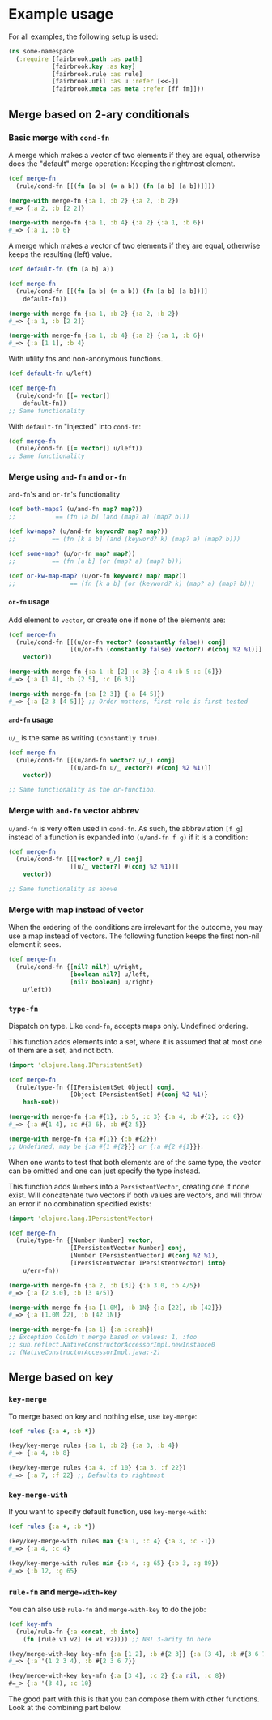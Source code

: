 # Example usage

For all examples, the following setup is used:

```clj
(ns some-namespace
  (:require [fairbrook.path :as path]
            [fairbrook.key :as key]
            [fairbrook.rule :as rule]
            [fairbrook.util :as u :refer [<<-]]
            [fairbrook.meta :as meta :refer [ff fm]]))
```

## Merge based on 2-ary conditionals

### Basic merge with `cond-fn`

A merge which makes a vector of two elements if they are equal, otherwise does
the "default" merge operation: Keeping the rightmost element.

```clj
(def merge-fn
  (rule/cond-fn [[(fn [a b] (= a b)) (fn [a b] [a b])]]))

(merge-with merge-fn {:a 1, :b 2} {:a 2, :b 2})
#_=> {:a 2, :b [2 2]}

(merge-with merge-fn {:a 1, :b 4} {:a 2} {:a 1, :b 6})
#_=> {:a 1, :b 6}
```

A merge which makes a vector of two elements if they are equal, otherwise keeps
the resulting (left) value.

```clj
(def default-fn (fn [a b] a))

(def merge-fn
  (rule/cond-fn [[(fn [a b] (= a b)) (fn [a b] [a b])]]
    default-fn))

(merge-with merge-fn {:a 1, :b 2} {:a 2, :b 2})
#_=> {:a 1, :b [2 2]}

(merge-with merge-fn {:a 1, :b 4} {:a 2} {:a 1, :b 6})
#_=> {:a [1 1], :b 4}
```

With utility fns and non-anonymous functions.

```clj
(def default-fn u/left)

(def merge-fn
  (rule/cond-fn [[= vector]]
    default-fn))
;; Same functionality
```

With `default-fn` "injected" into `cond-fn`:

```clj
(def merge-fn
  (rule/cond-fn [[= vector]] u/left))
;; Same functionality
```

### Merge using `and-fn` and `or-fn`

`and-fn`'s and `or-fn`'s functionality

```clj
(def both-maps? (u/and-fn map? map?))
;;           == (fn [a b] (and (map? a) (map? b)))

(def kw+maps? (u/and-fn keyword? map? map?))
;;          == (fn [k a b] (and (keyword? k) (map? a) (map? b)))

(def some-map? (u/or-fn map? map?))
;;          == (fn [a b] (or (map? a) (map? b)))

(def or-kw-map-map? (u/or-fn keyword? map? map?))
;;               == (fn [k a b] (or (keyword? k) (map? a) (map? b)))
```

#### `or-fn` usage

Add element to `vector`, or create one if none of the elements are:

```clj
(def merge-fn
  (rule/cond-fn [[(u/or-fn vector? (constantly false)) conj]
                 [(u/or-fn (constantly false) vector?) #(conj %2 %1)]]
    vector))

(merge-with merge-fn {:a 1 :b [2] :c 3} {:a 4 :b 5 :c [6]})
#_=> {:a [1 4], :b [2 5], :c [6 3]}

(merge-with merge-fn {:a [2 3]} {:a [4 5]})
#_=> {:a [2 3 [4 5]]} ;; Order matters, first rule is first tested
```

#### `and-fn` usage

`u/_` is the same as writing `(constantly true)`.

```clj
(def merge-fn
  (rule/cond-fn [[(u/and-fn vector? u/_) conj]
                 [(u/and-fn u/_ vector?) #(conj %2 %1)]]
    vector))

;; Same functionality as the or-function.
```

### Merge with `and-fn` vector abbrev

`u/and-fn` is very often used in `cond-fn`. As such, the abbreviation `[f g]`
instead of a function is expanded into `(u/and-fn f g)` if it is a condition:

```clj
(def merge-fn
  (rule/cond-fn [[[vector? u_/] conj]
                 [[u/_ vector?] #(conj %2 %1)]]
    vector))

;; Same functionality as above
```

### Merge with map instead of vector

When the ordering of the conditions are irrelevant for the outcome, you may use
a map instead of vectors. The following function keeps the first non-nil element
it sees.

```clj
(def merge-fn
  (rule/cond-fn {[nil? nil?] u/right,
                 [boolean nil?] u/left,
                 [nil? boolean] u/right}
    u/left))
```

### `type-fn`

Dispatch on type. Like `cond-fn`, accepts maps only. Undefined ordering.

This function adds elements into a set, where it is assumed that at most one of
them are a set, and not both.

```clj
(import 'clojure.lang.IPersistentSet)

(def merge-fn
  (rule/type-fn {[IPersistentSet Object] conj,
                 [Object IPersistentSet] #(conj %2 %1)}
    hash-set))

(merge-with merge-fn {:a #{1}, :b 5, :c 3} {:a 4, :b #{2}, :c 6})
#_=> {:a #{1 4}, :c #{3 6}, :b #{2 5}}

(merge-with merge-fn {:a #{1}} {:b #{2}})
;; Undefined, may be {:a #{1 #{2}}} or {:a #{2 #{1}}}.
```

When one wants to test that both elements are of the same type, the vector can
be omitted and one can just specify the type instead.

This function adds `Number`s into a `PersistentVector`, creating one if none
exist. Will concatenate two vectors if both values are vectors, and will throw
an error if no combination specified exists:

```clj
(import 'clojure.lang.IPersistentVector)

(def merge-fn
  (rule/type-fn {[Number Number] vector,
                 [IPersistentVector Number] conj,
                 [Number IPersistentVector] #(conj %2 %1),
                 [IPersistentVector IPersistentVector] into}
    u/err-fn))

(merge-with merge-fn {:a 2, :b [3]} {:a 3.0, :b 4/5})
#_=> {:a [2 3.0], :b [3 4/5]}

(merge-with merge-fn {:a [1.0M], :b 1N} {:a [22], :b [42]})
#_=> {:a [1.0M 22], :b [42 1N]}

(merge-with merge-fn {:a 1} {:a :crash})
;; Exception Couldn't merge based on values: 1, :foo
;; sun.reflect.NativeConstructorAccessorImpl.newInstance0
;; (NativeConstructorAccessorImpl.java:-2)
```

## Merge based on key

### `key-merge`

To merge based on key and nothing else, use `key-merge`:

```clj
(def rules {:a +, :b *})

(key/key-merge rules {:a 1, :b 2} {:a 3, :b 4})
#_=> {:a 4, :b 8}

(key/key-merge rules {:a 4, :f 10} {:a 3, :f 22})
#_=> {:a 7, :f 22} ;; Defaults to rightmost
```

### `key-merge-with`

If you want to specify default function, use `key-merge-with`:

```clj
(def rules {:a +, :b *})

(key/key-merge-with rules max {:a 1, :c 4} {:a 3, :c -1})
#_=> {:a 4, :c 4}

(key/key-merge-with rules min {:b 4, :g 65} {:b 3, :g 89})
#_=> {:b 12, :g 65}
```

### `rule-fn` and `merge-with-key`

You can also use `rule-fn` and `merge-with-key` to do the job:

```clj
(def key-mfn
  (rule/rule-fn {:a concat, :b into}
    (fn [rule v1 v2] (+ v1 v2)))) ;; NB! 3-arity fn here

(key/merge-with-key key-mfn {:a [1 2], :b #{2 3}} {:a [3 4], :b #{3 6 7 2}})
#_=> {:a '(1 2 3 4), :b #{2 3 6 7}}

(key/merge-with-key key-mfn {:a [3 4], :c 2} {:a nil, :c 8})
#=_> {:a '(3 4), :c 10}
```

The good part with this is that you can compose them with other functions. Look
at the combining part below.
